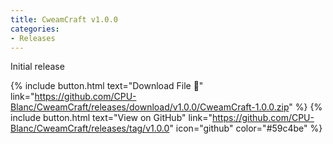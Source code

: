 ```yaml
---
title: CweamCraft v1.0.0
categories:
- Releases
---
```


Initial release

[Unreleased]: https://github.com/CPU-Blanc/CweamCraft/compare/v1.0.0...HEAD
[0.1.0]: https://github.com/CPU-Blanc/CweamCraft/tree/v1.0.0

{% include button.html text="Download File 📁" link="https://github.com/CPU-Blanc/CweamCraft/releases/download/v1.0.0/CweamCraft-1.0.0.zip" %} {% include button.html text="View on GitHub" link="https://github.com/CPU-Blanc/CweamCraft/releases/tag/v1.0.0" icon="github" color="#59c4be" %}
